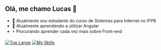 ## Olá, me chamo Lucas 👋

- 🔭 Atualmente sou estudante do curso de Sistemas para Internet no IFPB
- 🌱 Atualmente aprendendo a utilizar Angular
- ⚡ Procurando aprender cada vez mais sobre Front-end

[![Top Langs](https://github-readme-stats-git-masterrstaa-rickstaa.vercel.app/api/top-langs/?username=anuraghazra&theme=dracula&langs_count=4&layout=compact)](https://github.com/anuraghazra/github-readme-stats)
[![My Skills](https://skillicons.dev/icons?i=js,html,css,js,react,angular,py,linux)](https://skillicons.dev)
